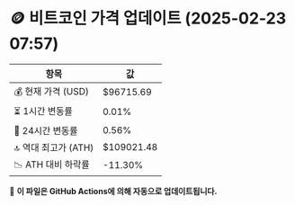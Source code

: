 # 🪙 비트코인 가격 업데이트 (2025-02-23 07:57)

| 항목                | 값 |
|--------------------|----------------|
| 💰 현재 가격 (USD) | $96715.69 |
| ⏳ 1시간 변동률    | 0.01% |
| 📆 24시간 변동률   | 0.56% |
| 🔝 역대 최고가 (ATH) | $109021.48 |
| 📉 ATH 대비 하락률 | -11.30% |

🔄 **이 파일은 GitHub Actions에 의해 자동으로 업데이트됩니다.**

